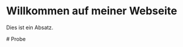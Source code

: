 <html>
<head>
    <title>Meine erste Webseite</title>
    <style>
        model-viewer {
            width: 100%; /* 100% of the parent's width */
            height: 80vh; /* 80% of the viewport height */
            display: block;
            margin: auto;
        }
    </style>
</head>
<body>
    <h1>Willkommen auf meiner Webseite</h1>
    <p>Dies ist ein Absatz.</p>
</body>
</html># Probe

